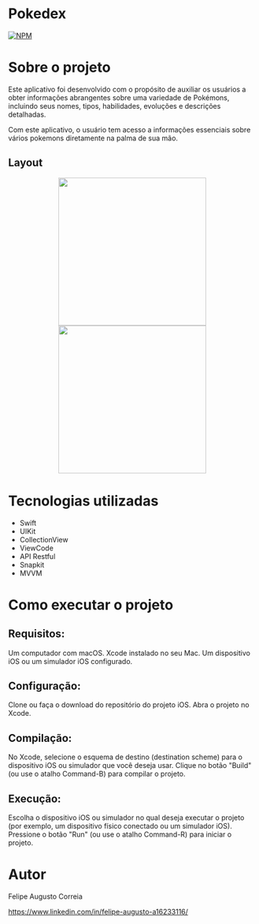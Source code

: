 # Pokedex
[![NPM](https://img.shields.io/npm/l/react)](https://github.com/devsuperior/sds1-wmazoni/blob/master/LICENSE) 

# Sobre o projeto

Este aplicativo foi desenvolvido com o propósito de auxiliar os usuários a obter informações abrangentes sobre uma variedade de Pokémons, incluindo seus nomes, tipos, habilidades, evoluções e descrições detalhadas.

Com este aplicativo, o usuário tem acesso a informações essenciais sobre vários pokemons diretamente na palma de sua mão.

## Layout
<p align="center">
  <img src="https://github.com/Augusto-Felipe/Pokedex/assets/107811979/bbac2c47-1263-4948-bcf5-ec9cbd84c16d" width="300" />
  <img src="https://github.com/Augusto-Felipe/Pokedex/assets/107811979/b4eaf07f-74ba-4ef2-b0ac-c8dfa4f627ae" width="300" />
</p>

# Tecnologias utilizadas
- Swift
- UIKit
- CollectionView
- ViewCode
- API Restful
- Snapkit
- MVVM

# Como executar o projeto
## Requisitos:

Um computador com macOS.
Xcode instalado no seu Mac.
Um dispositivo iOS ou um simulador iOS configurado.

## Configuração:
Clone ou faça o download do repositório do projeto iOS.
Abra o projeto no Xcode.

## Compilação:
No Xcode, selecione o esquema de destino (destination scheme) para o dispositivo iOS ou simulador que você deseja usar.
Clique no botão "Build" (ou use o atalho Command-B) para compilar o projeto.

## Execução:
Escolha o dispositivo iOS ou simulador no qual deseja executar o projeto (por exemplo, um dispositivo físico conectado ou um simulador iOS).
Pressione o botão "Run" (ou use o atalho Command-R) para iniciar o projeto.

# Autor

Felipe Augusto Correia

https://www.linkedin.com/in/felipe-augusto-a16233116/


